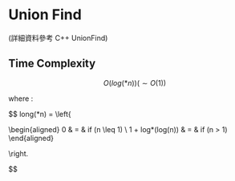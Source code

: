 # Union Find

(詳細資料參考 C++ UnionFind)

## Time Complexity

$$
O(log(*n)) ( \sim O(1))
$$

where :

$$
long(*n) = \left\{

\begin{aligned}
0 & = & if (n \leq 1) \\
1 + log*(log(n)) & = & if (n > 1)
\end{aligned}

\right.

$$
